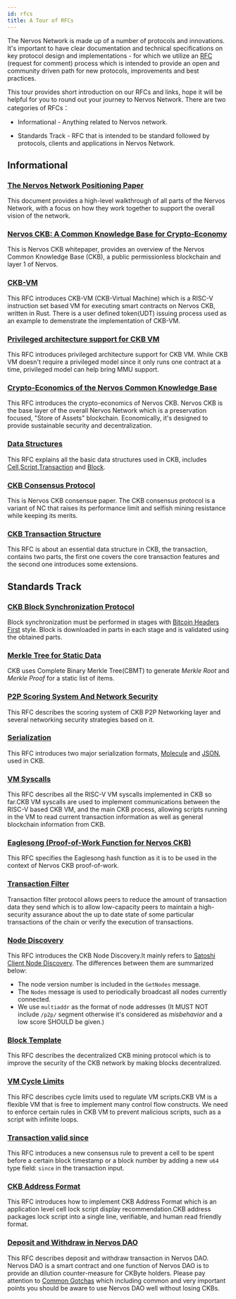 ```yaml
---
id: rfcs
title: A Tour of RFCs
---
```


The Nervos Network is made up of a number of protocols and innovations. It's important to have clear documentation and technical specifications on key protocol design and implementations - for which we utilize an [RFC](https://github.com/nervosnetwork/rfcs) (request for comment) process which is intended to provide an open and community driven path for new protocols, improvements and best practices.

This tour provides  short introduction on our RFCs and links, hope it will be helpful for you to round out your journey to Nervos Network. There are two categories of RFCs：

* Informational - Anything related to Nervos network.

* Standards Track - RFC that is intended to be standard followed by protocols, clients and applications in Nervos Network.

## Informational

### [The Nervos Network Positioning Paper](https://github.com/nervosnetwork/rfcs/blob/master/rfcs/0001-positioning/0001-positioning.md)

This document provides a high-level walkthrough of all parts of the Nervos Network, with a focus on how they work together to support the overall vision of the network. 

###  [Nervos CKB: A Common Knowledge Base for Crypto-Economy](https://github.com/nervosnetwork/rfcs/blob/master/rfcs/0002-ckb/0002-ckb.md)

This is Nervos CKB whitepaper, provides an overview of the Nervos Common Knowledge Base (CKB), a public permissionless blockchain and layer 1 of Nervos. 

### [CKB-VM](https://github.com/nervosnetwork/rfcs/blob/master/rfcs/0003-ckb-vm/0003-ckb-vm.md)

This RFC introduces CKB-VM (CKB-Virtual Machine)  which is a RISC-V instruction set based VM for executing smart contracts on Nervos CKB, written in Rust. There is a user defined token(UDT) issuing process used as an example to demenstrate the implementation of CKB-VM.

### [Privileged architecture support for CKB VM](https://github.com/nervosnetwork/rfcs/blob/master/rfcs/0005-priviledged-mode/0005-priviledged-mode.md)

This RFC  introduces privileged architecture support for CKB VM. While CKB VM doesn't require a privileged model since it only runs one contract at a time, privileged model can help bring MMU support.

### [Crypto-Economics of the Nervos Common Knowledge Base](https://github.com/nervosnetwork/rfcs/blob/master/rfcs/0015-ckb-cryptoeconomics/0015-ckb-cryptoeconomics.md)

This RFC introduces the crypto-economics of Nervos CKB. Nervos CKB is the base layer of the overall Nervos Network which is a preservation focused, "Store of Assets" blockchain. Economically, it's designed to provide sustainable security and decentralization.

### [Data Structures](https://github.com/nervosnetwork/rfcs/blob/master/rfcs/0019-data-structures/0019-data-structures.md)

This RFC explains all the basic data structures used in CKB, includes [Cell](https://github.com/nervosnetwork/rfcs/blob/master/rfcs/0019-data-structures/0019-data-structures.md#Cell),[Script](https://github.com/nervosnetwork/rfcs/blob/master/rfcs/0019-data-structures/0019-data-structures.md#Script),[Transaction](https://github.com/nervosnetwork/rfcs/blob/master/rfcs/0019-data-structures/0019-data-structures.md#Transaction) and [Block](https://github.com/nervosnetwork/rfcs/blob/master/rfcs/0019-data-structures/0019-data-structures.md#Block).

### [CKB Consensus Protocol](https://github.com/nervosnetwork/rfcs/blob/master/rfcs/0020-ckb-consensus-protocol/0020-ckb-consensus-protocol.md)

This is Nervos CKB consensue paper. The CKB consensus protocol is a variant of NC that raises its performance limit and selfish mining resistance while keeping its merits. 

### [CKB Transaction Structure](https://github.com/nervosnetwork/rfcs/blob/master/rfcs/0022-transaction-structure/0022-transaction-structure.md)

This RFC is about an essential data structure in CKB, the transaction, contains two parts, the first one covers the core transaction features and the second one introduces some extensions.

## Standards Track

### [CKB Block Synchronization Protocol](https://github.com/nervosnetwork/rfcs/blob/master/rfcs/0004-ckb-block-sync/0004-ckb-block-sync.md)

Block synchronization must be performed in stages with [Bitcoin Headers First](https://bitcoin.org/en/glossary/headers-first-sync) style. Block is downloaded in parts in each stage and is validated using the obtained parts.

### [Merkle Tree for Static Data](https://github.com/nervosnetwork/rfcs/blob/master/rfcs/0006-merkle-tree/0006-merkle-tree.md)

CKB uses Complete Binary Merkle Tree(CBMT) to generate *Merkle Root* and *Merkle Proof* for a static list of items. 

### [P2P Scoring System And Network Security](https://github.com/nervosnetwork/rfcs/blob/master/rfcs/0007-scoring-system-and-network-security/0007-scoring-system-and-network-security.md)

This RFC describes the scoring system of CKB P2P Networking layer and several networking security strategies based on it.

### [Serialization](https://github.com/nervosnetwork/rfcs/blob/master/rfcs/0008-serialization/0008-serialization.md)

This RFC introduces two major serialization formats, [Molecule](https://github.com/nervosnetwork/rfcs/blob/master/rfcs/0008-serialization/0008-serialization.md#molecule) and [JSON](https://www.json.org/), used in CKB.

### [VM Syscalls](https://github.com/nervosnetwork/rfcs/blob/master/rfcs/0009-vm-syscalls/0009-vm-syscalls.md)

This RFC describes all the RISC-V VM syscalls implemented in CKB so far.CKB VM syscalls are used to implement communications between the RISC-V based CKB VM, and the main CKB process, allowing scripts running in the VM to read current transaction information as well as general blockchain information from CKB. 

### [Eaglesong (Proof-of-Work Function for Nervos CKB)](https://github.com/nervosnetwork/rfcs/blob/master/rfcs/0010-eaglesong/0010-eaglesong.md)

This RFC specifies the Eaglesong hash function as it is to be used in the context of Nervos CKB proof-of-work.

### [Transaction Filter](https://github.com/nervosnetwork/rfcs/blob/master/rfcs/0011-transaction-filter-protocol/0011-transaction-filter-protocol.md)

Transaction filter protocol allows peers to reduce the amount of transaction data they send which is to allow low-capacity peers to maintain a high-security assurance about the up to date state of some particular transactions of the chain or verify the execution of transactions.

### [Node Discovery](https://github.com/nervosnetwork/rfcs/blob/master/rfcs/0012-node-discovery/0012-node-discovery.md)

This RFC introduces the CKB Node Discovery.It mainly refers to [Satoshi Client Node Discovery](https://en.bitcoin.it/wiki/Satoshi_Client_Node_Discovery). The differences between them are summarized below:
* The node version number is included in the `GetNodes` message.
* The `Nodes` message is used to periodically broadcast all nodes currently connected.
* We use `multiaddr` as the format of node addresses (It MUST NOT include `/p2p/` segment otherwise it's considered as *misbehavior* and a low score SHOULD be given.)

### [Block Template](https://github.com/nervosnetwork/rfcs/blob/master/rfcs/0013-get-block-template/0013-get-block-template.md)

This RFC describes the decentralized CKB mining protocol which is to improve the security of the CKB network by making blocks decentralized.

### [VM Cycle Limits](https://github.com/nervosnetwork/rfcs/blob/master/rfcs/0014-vm-cycle-limits/0014-vm-cycle-limits.md)

This RFC describes cycle limits used to regulate VM scripts.CKB VM is a flexible VM that is free to implement many control flow constructs. We need to enforce certain rules in CKB VM to prevent malicious scripts, such as a script with infinite loops.

### [Transaction valid since](https://github.com/nervosnetwork/rfcs/blob/master/rfcs/0017-tx-valid-since/0017-tx-valid-since.md)

This RFC introduces a new consensus rule to prevent a cell to be spent before a certain block timestamp or a block number by adding a new `u64`  type field:  `since` in the transaction input.

### [CKB Address Format](https://github.com/nervosnetwork/rfcs/blob/master/rfcs/0021-ckb-address-format/0021-ckb-address-format.md)

This RFC introduces how to implement CKB Address Format which is an application level cell lock script display recommendation.CKB address packages lock script into a single line, verifiable, and human read friendly format.

### [Deposit and Withdraw in Nervos DAO](https://github.com/nervosnetwork/rfcs/blob/master/rfcs/0023-dao-deposit-withdraw/0023-dao-deposit-withdraw.md)

This RFC describes deposit and withdraw transaction in Nervos DAO. Nervos DAO is a smart contract and one function of Nervos DAO is to provide an dilution counter-measure for CKByte holders. Please pay attention to  [Common Gotchas](https://github.com/nervosnetwork/ckb/wiki/Common-Gotchas#nervos-dao) which including common and very important points you should be aware to use Nervos DAO well without losing CKBs.